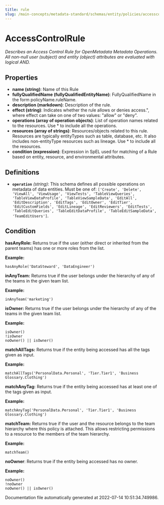 ```yaml
---
title: rule
slug: /main-concepts/metadata-standard/schemas/entity/policies/accesscontrol/rule
---
```


# AccessControlRule

*Describes an Access Control Rule for OpenMetadata Metadata Operations. All non-null user (subject) and entity (object) attributes are evaluated with logical AND.*

## Properties

- **name (string)**: Name of this Rule
- **fullyQualifiedName (fullyQualifiedEntityName)**: FullyQualifiedName in the form policyName.ruleName.
- **description (markdown)**: Description of the rule.
- **effect (string)**: Indicates whether the rule allows or denies access.", where effect can take on one of two values: "allow" or "deny".
- **operations (array of operation objects)**: List of operation names related to the resources. Use * to include all the operations.
- **resources (array of strings)**: Resources/objects related to this rule. Resources are typically entityTypes such as table, database, etc. It also includes non-entityType resources such as lineage. Use * to include all the resources.
- **condition (expression)**: Expression in SpEL used for matching of a Rule based on entity, resource, and environmental attributes.
## Definitions

- **`operation`** *(string)*: This schema defines all possible operations on metadata of data entities. Must be one of: `['Create', 'Delete', 'ViewAll', 'ViewUsage', 'ViewTests', 'TableViewQueries', 'TableViewDataProfile', 'TableViewSampleData', 'EditAll', 'EditDescription', 'EditTags', 'EditOwner', 'EditTier', 'EditCustomFields', 'EditLineage', 'EditReviewers', 'EditTests', 'TableEditQueries', 'TableEditDataProfile', 'TableEditSampleData', 'TeamEditUsers']`.

## Condition

**hasAnyRole:** Returns true if the user (either direct or inherited from the parent teams) has one or more roles from the list.

**Example:**

```
hasAnyRole('DataSteward', 'DataEngineer')

```
**inAnyTeam:** Returns true if the user belongs under the hierarchy of any of the teams in the given team list.

**Example:**

```
inAnyTeam('marketing')

```
**isOwner:** Returns true if the user belongs under the hierarchy of any of the teams in the given team list.

**Example:**

```
isOwner()
!isOwner
noOwner() || isOwner()

```
**matchAllTags:** Returns true if the entity being accessed has all the tags given as input.

**Example:**

```
matchAllTags('PersonalData.Personal', 'Tier.Tier1', 'Business Glossary.Clothing')

```
**matchAnyTag:** Returns true if the entity being accessed has at least one of the tags given as input.

**Example:**

```
matchAnyTag('PersonalData.Personal', 'Tier.Tier1', 'Business Glossary.Clothing')

```
**matchTeam:** Returns true if the user and the resource belongs to the team hierarchy where this policy is attached. This allows restricting permissions to a resource to the members of the team hierarchy.

**Example:**

```
matchTeam()

```
**noOwner**: Returns true if the entity being accessed has no owner.

**Example:**

```
noOwner()
!noOwner
noOwner() || isOwner()

```


Documentation file automatically generated at 2022-07-14 10:51:34.749986.
